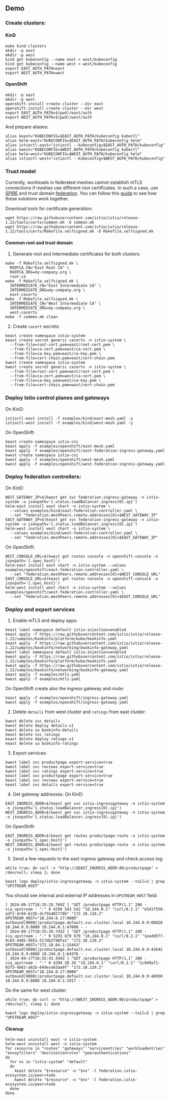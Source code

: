 ## Demo

### Create clusters:

#### KinD

```shell
make kind-clusters
mkdir -p east
mkdir -p west
kind get kubeconfig --name east > east/kubeconfig
kind get kubeconfig --name west > west/kubeconfig
export EAST_AUTH_PATH=east
export WEST_AUTH_PATH=west
```

#### OpenShift

```shell
mkdir -p east
mkdir -p west
openshift-install create cluster --dir east
openshift-install create cluster --dir west
export EAST_AUTH_PATH=$(pwd)/east/auth
export WEST_AUTH_PATH=$(pwd)/west/auth
```

And prepare aliases:
```shell
alias keast="KUBECONFIG=$EAST_AUTH_PATH/kubeconfig kubectl"
alias helm-east="KUBECONFIG=$EAST_AUTH_PATH/kubeconfig helm"
alias istioctl-east="istioctl --kubeconfig=$EAST_AUTH_PATH/kubeconfig"
alias kwest="KUBECONFIG=$WEST_AUTH_PATH/kubeconfig kubectl"
alias helm-west="KUBECONFIG=$WEST_AUTH_PATH/kubeconfig helm"
alias istioctl-west="istioctl --kubeconfig=$WEST_AUTH_PATH/kubeconfig"
```

### Trust model

Currently, workloads in federated meshes cannot establish mTLS connections if meshes use different root certificates.
In such a case, use [SPIRE](https://spiffe.io/docs/latest/spire-about/) and trust domain [federation](https://spiffe.io/docs/latest/architecture/federation/readme/).
You can follow this [guide](spire/README.md) to see how these solutions work together.

Download tools for certificate generation:
```shell
wget https://raw.githubusercontent.com/istio/istio/release-1.22/tools/certs/common.mk -O common.mk
wget https://raw.githubusercontent.com/istio/istio/release-1.22/tools/certs/Makefile.selfsigned.mk -O Makefile.selfsigned.mk
```

#### Common root and trust domain

1. Generate root and intermediate certificates for both clusters:
```shell
make -f Makefile.selfsigned.mk \
  ROOTCA_CN="East Root CA" \
  ROOTCA_ORG=my-company.org \
  root-ca
make -f Makefile.selfsigned.mk \
  INTERMEDIATE_CN="East Intermediate CA" \
  INTERMEDIATE_ORG=my-company.org \
  east-cacerts
make -f Makefile.selfsigned.mk \
  INTERMEDIATE_CN="West Intermediate CA" \
  INTERMEDIATE_ORG=my-company.org \
  west-cacerts
make -f common.mk clean
```

2. Create `cacert` secrets:
```shell
keast create namespace istio-system
keast create secret generic cacerts -n istio-system \
  --from-file=root-cert.pem=east/root-cert.pem \
  --from-file=ca-cert.pem=east/ca-cert.pem \
  --from-file=ca-key.pem=east/ca-key.pem \
  --from-file=cert-chain.pem=east/cert-chain.pem
kwest create namespace istio-system
kwest create secret generic cacerts -n istio-system \
  --from-file=root-cert.pem=west/root-cert.pem \
  --from-file=ca-cert.pem=west/ca-cert.pem \
  --from-file=ca-key.pem=west/ca-key.pem \
  --from-file=cert-chain.pem=west/cert-chain.pem
```

### Deploy Istio control planes and gateways

On KinD:
```shell
istioctl-east install -f examples/kind/east-mesh.yaml -y
istioctl-west install -f examples/kind/west-mesh.yaml -y
```

On OpenShift:
```shell
keast create namespace istio-cni
keast apply -f examples/openshift/east-mesh.yaml
keast apply -f examples/openshift/east-federation-ingress-gateway.yaml
kwest create namespace istio-cni
kwest apply -f examples/openshift/west-mesh.yaml
kwest apply -f examples/openshift/west-federation-ingress-gateway.yaml
```

### Deploy federation controllers:

On KinD:
```shell
WEST_GATEWAY_IP=$(kwest get svc federation-ingress-gateway -n istio-system -o jsonpath='{.status.loadBalancer.ingress[0].ip}')
helm-east install east chart -n istio-system \
  --values examples/kind/east-federation-controller.yaml \
  --set "federation.meshPeers.remote.addresses[0]=$WEST_GATEWAY_IP"
EAST_GATEWAY_IP=$(keast get svc federation-ingress-gateway -n istio-system -o jsonpath='{.status.loadBalancer.ingress[0].ip}')
helm-west install west chart -n istio-system \
  --values examples/kind/west-federation-controller.yaml \
  --set "federation.meshPeers.remote.addresses[0]=$EAST_GATEWAY_IP"
```

On OpenShift:
```shell
WEST_CONSOLE_URL=$(kwest get routes console -n openshift-console -o jsonpath='{.spec.host}')
helm-east install east chart -n istio-system --values examples/openshift/east-federation-controller.yaml \
  --set "federation.meshPeers.remote.addresses[0]=$WEST_CONSOLE_URL"
EAST_CONSOLE_URL=$(keast get routes console -n openshift-console -o jsonpath='{.spec.host}')
helm-west install west chart -n istio-system --values examples/openshift/west-federation-controller.yaml \
  --set "federation.meshPeers.remote.addresses[0]=$EAST_CONSOLE_URL"
```

### Deploy and export services

1. Enable mTLS and deploy apps:
```shell
keast label namespace default istio-injection=enabled
keast apply -f https://raw.githubusercontent.com/istio/istio/release-1.22/samples/bookinfo/platform/kube/bookinfo.yaml
keast apply -f https://raw.githubusercontent.com/istio/istio/release-1.22/samples/bookinfo/networking/bookinfo-gateway.yaml
kwest label namespace default istio-injection=enabled
kwest apply -f https://raw.githubusercontent.com/istio/istio/release-1.22/samples/bookinfo/platform/kube/bookinfo.yaml
kwest apply -f https://raw.githubusercontent.com/istio/istio/release-1.22/samples/bookinfo/networking/bookinfo-gateway.yaml
keast apply -f examples/mtls.yaml
kwest apply -f examples/mtls.yaml
```

On OpenShift create also the ingress gateway and route:
```shell
keast apply -f examples/openshift/ingress-gateway.yaml
kwest apply -f examples/openshift/ingress-gateway.yaml
```

2. Delete `details` from west cluster and `ratings` from east cluster:
```shell
kwest delete svc details
kwest delete deploy details-v1
kwest delete sa bookinfo-details
keast delete svc ratings
keast delete deploy ratings-v1
keast delete sa bookinfo-ratings
```

3. Export services:
```shell
kwest label svc productpage export-service=true
kwest label svc reviews export-service=true
kwest label svc ratings export-service=true
keast label svc productpage export-service=true
keast label svc reviews export-service=true
keast label svc details export-service=true
```

4. Get gateway addresses:
On KinD:
```shell
EAST_INGRESS_ADDR=$(keast get svc istio-ingressgateway -n istio-system -o jsonpath='{.status.loadBalancer.ingress[0].ip}')
WEST_INGRESS_ADDR=$(kwest get svc istio-ingressgateway -n istio-system -o jsonpath='{.status.loadBalancer.ingress[0].ip}')
```
On OpenShift:
```shell
EAST_INGRESS_ADDR=$(keast get routes productpage-route -n istio-system -o jsonpath='{.spec.host}')
WEST_INGRESS_ADDR=$(kwest get routes productpage-route -n istio-system -o jsonpath='{.spec.host}')
```

5. Send a few requests to the east ingress gateway and check access log:
```shell
while true; do curl -v "http://$EAST_INGRESS_ADDR:80/productpage" > /dev/null; sleep 1; done
```
```shell
keast logs deploy/istio-ingressgateway -n istio-system --tail=3 | grep "UPSTREAM_HOST"
```
You should see internal and external IP addresses in `UPSTREAM_HOST` field:
```shell
[ 2024-09-17T18:35:29.769Z ] "GET /productpage HTTP/1.1" 200 - via_upstream - "-" 0 4294 543 542 "10.244.0.1" "curl/8.2.1" "e5d1f558-adf2-4c84-b22b-dc75b482778b" "172.18.128.2" UPSTREAM_HOST="10.244.0.17:9080" outbound|9080||productpage.default.svc.cluster.local 10.244.0.9:60828 10.244.0.9:8080 10.244.0.1:47000 - -
[ 2024-09-17T18:35:39.743Z ] "GET /productpage HTTP/1.1" 200 - via_upstream - "-" 0 5293 679 679 "10.244.0.1" "curl/8.2.1" "1eadd5f7-9c65-4485-9851-517db2f90fa1" "172.18.128.2" UPSTREAM_HOST="172.18.64.1:15443" outbound|9080||productpage.default.svc.cluster.local 10.244.0.9:42642 10.244.0.9:8080 10.244.0.1:64376 - -
[ 2024-09-17T18:35:43.594Z ] "GET /productpage HTTP/1.1" 200 - via_upstream - "-" 0 4294 28 28 "10.244.0.1" "curl/8.2.1" "1c949a71-02f5-4b63-a62b-64dece63aa9f" "172.18.128.2" UPSTREAM_HOST="10.244.0.17:9080" outbound|9080||productpage.default.svc.cluster.local 10.244.0.9:48950 10.244.0.9:8080 10.244.0.1:2917 - -
```

Do the same for west cluster:
```shell
while true; do curl -v "http://$WEST_INGRESS_ADDR:80/productpage" > /dev/null; sleep 1; done
```
```shell
kwest logs deploy/istio-ingressgateway -n istio-system --tail=3 | grep "UPSTREAM_HOST"
```

#### Cleanup

```shell
helm-east uninstall east -n istio-system
helm-west uninstall west -n istio-system
for resource in "routes" "gateways" "serviceentries" "workloadentries" "envoyfilters" "destinationrules" "peerauthentications"
do
  for ns in "istio-system" "default"
  do
    keast delete "$resource" -n "$ns" -l federation.istio-ecosystem.io/peer=todo
    kwest delete "$resource" -n "$ns" -l federation.istio-ecosystem.io/peer=todo
  done
done
```
